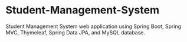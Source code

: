 # Student-Management-System
Student Management System web application using Spring Boot, Spring MVC, Thymeleaf, Spring Data JPA, and MySQL database.
